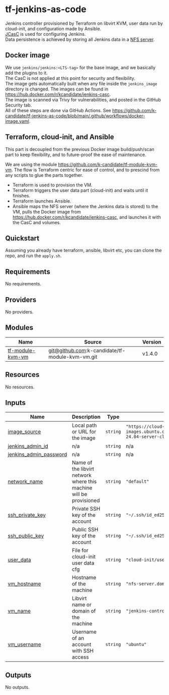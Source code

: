 # tf-jenkins-as-code
Jenkins controller provisioned by Terraform on libvirt KVM, user data run by cloud-init, and configuration made by Ansible.  
[JCasC](https://www.jenkins.io/projects/jcasc/) is used for configuring Jenkins.  
Data persistence is achieved by storing all Jenkins data in a [NFS server](https://github.com/k-candidate/tf-nfs).

## Docker image
We use `jenkins/jenkins:<LTS-tag>` for the base image, and we basically add the plugins to it.  
The CasC is not applied at this point for security and flexibility.  
The image gets automatically built when any file inside the  `jenkins_image` directory is changed. The images can be found in https://hub.docker.com/r/kcandidate/jenkins-casc.  
The image is scanned via Trivy for vulnerabilities, and posted in the GitHub Security tab.  
All of these steps are done via GitHub Actions. See https://github.com/k-candidate/tf-jenkins-as-code/blob/main/.github/workflows/docker-image.yaml.

## Terraform, cloud-init, and Ansible
This part is decoupled from the previous Docker image build/push/scan part to keep flexibility, and to future-proof the ease of maintenance.  

We are using the module https://github.com/k-candidate/tf-module-kvm-vm. The flow is Terraform centric for ease of control, and to prescind from any scripts to glue the parts together.
- Terraform is used to provision the VM.
- Terraform triggers the user data part (cloud-init) and waits until it finishes.
- Terraform launches Ansible.
- Ansible maps the NFS server (where the Jenkins data is stored) to the VM, pulls the Docker image from https://hub.docker.com/r/kcandidate/jenkins-casc, and launches it with the CasC and volumes.

## Quickstart
Assuming you already have terraform, ansible, libvirt etc, you can clone the repo, and run the `apply.sh`.
<!-- BEGIN_TF_DOCS -->
## Requirements

No requirements.

## Providers

No providers.

## Modules

| Name | Source | Version |
|------|--------|---------|
| <a name="module_tf-module-kvm-vm"></a> [tf-module-kvm-vm](#module\_tf-module-kvm-vm) | git@github.com:k-candidate/tf-module-kvm-vm.git | v1.4.0 |

## Resources

No resources.

## Inputs

| Name | Description | Type | Default | Required |
|------|-------------|------|---------|:--------:|
| <a name="input_image_source"></a> [image\_source](#input\_image\_source) | Local path or URL for the image | `string` | `"https://cloud-images.ubuntu.com/releases/noble/release/ubuntu-24.04-server-cloudimg-amd64.img"` | no |
| <a name="input_jenkins_admin_id"></a> [jenkins\_admin\_id](#input\_jenkins\_admin\_id) | n/a | `string` | n/a | yes |
| <a name="input_jenkins_admin_password"></a> [jenkins\_admin\_password](#input\_jenkins\_admin\_password) | n/a | `string` | n/a | yes |
| <a name="input_network_name"></a> [network\_name](#input\_network\_name) | Name of the libvirt network where this machine will be provisioned | `string` | `"default"` | no |
| <a name="input_ssh_private_key"></a> [ssh\_private\_key](#input\_ssh\_private\_key) | Private SSH key of the account | `string` | `"~/.ssh/id_ed25519"` | no |
| <a name="input_ssh_public_key"></a> [ssh\_public\_key](#input\_ssh\_public\_key) | Public SSH key of the account | `string` | `"~/.ssh/id_ed25519.pub"` | no |
| <a name="input_user_data"></a> [user\_data](#input\_user\_data) | File for cloud-init user data cfg | `string` | `"cloud-init/user-data.cfg"` | no |
| <a name="input_vm_hostname"></a> [vm\_hostname](#input\_vm\_hostname) | Hostname of the machine | `string` | `"nfs-server.domain.dom"` | no |
| <a name="input_vm_name"></a> [vm\_name](#input\_vm\_name) | Libvirt name or domain of the machine | `string` | `"jenkins-controller"` | no |
| <a name="input_vm_username"></a> [vm\_username](#input\_vm\_username) | Username of an account with SSH access | `string` | `"ubuntu"` | no |

## Outputs

No outputs.
<!-- END_TF_DOCS -->